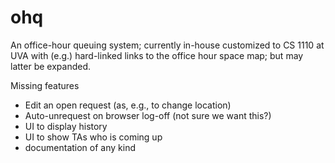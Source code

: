 # ohq
An office-hour queuing system; currently in-house customized to CS 1110 at UVA with (e.g.) hard-linked links to the office hour space map; but may latter be expanded.

Missing features

- Edit an open request (as, e.g., to change location)
- Auto-unrequest on browser log-off (not sure we want this?)
- UI to display history
- UI to show TAs who is coming up
- documentation of any kind
